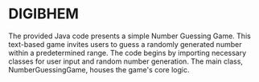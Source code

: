 # DIGIBHEM
The provided Java code presents a simple Number Guessing Game. This text-based game invites users to guess a randomly generated number within a predetermined range. The code begins by importing necessary classes for user input and random number generation. The main class, NumberGuessingGame, houses the game's core logic.
